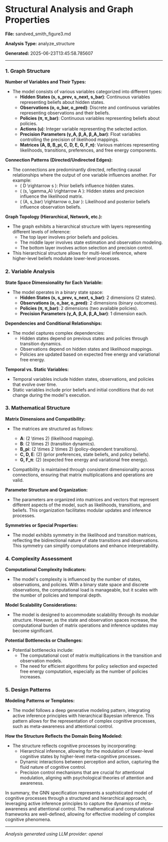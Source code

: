 # Structural Analysis and Graph Properties

**File:** sandved_smith_figure3.md

**Analysis Type:** analyze_structure

**Generated:** 2025-06-23T13:45:58.785607

---

### 1. Graph Structure

**Number of Variables and Their Types:**
- The model consists of various variables categorized into different types:
  - **Hidden States (s, s_prev, s_next, s_bar)**: Continuous variables representing beliefs about hidden states.
  - **Observations (o, o_bar, o_pred)**: Discrete and continuous variables representing observations and their beliefs.
  - **Policies (π, π_bar)**: Continuous variables representing beliefs about policies.
  - **Actions (u)**: Integer variable representing the selected action.
  - **Precision Parameters (γ_A, β_A, β_A_bar)**: Float variables controlling the precision of likelihood mappings.
  - **Matrices (A, B, B_pi, C, D, E, G, F_π)**: Various matrices representing likelihoods, transitions, preferences, and free energy components.

**Connection Patterns (Directed/Undirected Edges):**
- The connections are predominantly directed, reflecting causal relationships where the output of one variable influences another. For example:
  - \( D \rightarrow s \): Prior beliefs influence hidden states.
  - \( (s, \gamma_A) \rightarrow A \): Hidden states and precision influence the likelihood matrix.
  - \( (A, s_bar) \rightarrow o_bar \): Likelihood and posterior beliefs influence observation beliefs.
  
**Graph Topology (Hierarchical, Network, etc.):**
- The graph exhibits a hierarchical structure with layers representing different levels of inference:
  - The top layer involves prior beliefs and policies.
  - The middle layer involves state estimation and observation modeling.
  - The bottom layer involves action selection and precision control.
- This hierarchical structure allows for multi-level inference, where higher-level beliefs modulate lower-level processes.

### 2. Variable Analysis

**State Space Dimensionality for Each Variable:**
- The model operates in a binary state space:
  - **Hidden States (s, s_prev, s_next, s_bar)**: 2 dimensions (2 states).
  - **Observations (o, o_bar, o_pred)**: 2 dimensions (binary outcomes).
  - **Policies (π, π_bar)**: 2 dimensions (two available policies).
  - **Precision Parameters (γ_A, β_A, β_A_bar)**: 1 dimension each.

**Dependencies and Conditional Relationships:**
- The model captures complex dependencies:
  - Hidden states depend on previous states and policies through transition dynamics.
  - Observations depend on hidden states and likelihood mappings.
  - Policies are updated based on expected free energy and variational free energy.
  
**Temporal vs. Static Variables:**
- Temporal variables include hidden states, observations, and policies that evolve over time.
- Static variables include prior beliefs and initial conditions that do not change during the model's execution.

### 3. Mathematical Structure

**Matrix Dimensions and Compatibility:**
- The matrices are structured as follows:
  - **A**: \(2 \times 2\) (likelihood mapping).
  - **B**: \(2 \times 2\) (transition dynamics).
  - **B_pi**: \(2 \times 2 \times 2\) (policy-dependent transitions).
  - **C, D, E**: \(2\) (prior preferences, state beliefs, and policy beliefs).
  - **G, F_π**: \(2\) (expected free energy and variational free energy).
  
- Compatibility is maintained through consistent dimensionality across connections, ensuring that matrix multiplications and operations are valid.

**Parameter Structure and Organization:**
- The parameters are organized into matrices and vectors that represent different aspects of the model, such as likelihoods, transitions, and beliefs. This organization facilitates modular updates and inference processes.

**Symmetries or Special Properties:**
- The model exhibits symmetry in the likelihood and transition matrices, reflecting the bidirectional nature of state transitions and observations. This symmetry can simplify computations and enhance interpretability.

### 4. Complexity Assessment

**Computational Complexity Indicators:**
- The model's complexity is influenced by the number of states, observations, and policies. With a binary state space and discrete observations, the computational load is manageable, but it scales with the number of policies and temporal depth.

**Model Scalability Considerations:**
- The model is designed to accommodate scalability through its modular structure. However, as the state and observation spaces increase, the computational burden of matrix operations and inference updates may become significant.

**Potential Bottlenecks or Challenges:**
- Potential bottlenecks include:
  - The computational cost of matrix multiplications in the transition and observation models.
  - The need for efficient algorithms for policy selection and expected free energy computation, especially as the number of policies increases.

### 5. Design Patterns

**Modeling Patterns or Templates:**
- The model follows a deep generative modeling pattern, integrating active inference principles with hierarchical Bayesian inference. This pattern allows for the representation of complex cognitive processes, such as meta-awareness and attentional control.

**How the Structure Reflects the Domain Being Modeled:**
- The structure reflects cognitive processes by incorporating:
  - Hierarchical inference, allowing for the modulation of lower-level cognitive states by higher-level meta-cognitive processes.
  - Dynamic interactions between perception and action, capturing the fluid nature of cognitive control.
  - Precision control mechanisms that are crucial for attentional modulation, aligning with psychological theories of attention and awareness.

In summary, the GNN specification represents a sophisticated model of cognitive processes through a structured and hierarchical approach, leveraging active inference principles to capture the dynamics of meta-awareness and attentional control. The mathematical and computational frameworks are well-defined, allowing for effective modeling of complex cognitive phenomena.

---

*Analysis generated using LLM provider: openai*
